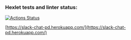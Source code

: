 ### Hexlet tests and linter status:
[![Actions Status](https://github.com/PavelDeuce/frontend-project-lvl4/workflows/hexlet-check/badge.svg)](https://github.com/PavelDeuce/frontend-project-lvl4/actions)

[https://slack-chat-pd.herokuapp.com/](https://slack-chat-pd.herokuapp.com/)

